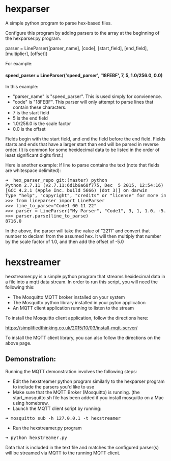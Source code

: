 # hexparser
A simple python program to parse hex-based files.

Configure this program by adding parsers to the array at the beginning of the hexparser.py program.

parser = LineParser([parser_name], [code], [start_field], [end_field], [multiplier], [offset])

For example:

#### speed_parser = LineParser('speed_parser', '18FEBF', 7, 5, 1.0/256.0, 0.0)

In this example:

  - "parser_name" is "speed_parser".  This is used simply for convienence.
  - "code" is "18FEBF".  This parser will only attempt to parse lines that contain these characters.
  - 7 is the start field
  - 5 is the end field
  - 1.0/256.0 is the scale factor
  - 0.0 is the offset

Fields begin with the start field, and end the field before the end field.  Fields starts and ends that have a larger
start than end will be parsed in reverse order.  (It is common for some hexidecimal data to be listed in the order of
least significant digits first.)

Here is another example:  If line to parse contains the text (note that fields are whitespace delimited):

<pre>➜  hex_parser_repo git:(master) python
Python 2.7.11 (v2.7.11:6d1b6a68f775, Dec  5 2015, 12:54:16)
[GCC 4.2.1 (Apple Inc. build 5666) (dot 3)] on darwin
Type "help", "copyright", "credits" or "license" for more information.
>>> from lineparser import LineParser
>>> line_to_parse="Code1 00 11 22"
>>> parser = LineParser("My Parser", "Code1", 3, 1, 1.0, -5.0)
>>> parser.parse(line_to_parse)
8716.0
</pre>

In the above, the parser will take the value of "2211" and convert that number to deciaml from the assumed hex.
It will then multiply that number by the scale factor of 1.0, and then add the offset of -5.0

# hexstreamer

hexstreamer.py is a simple python program that streams hexidecimal data in a file into a
mqtt data stream.  In order to run this script, you will need the following this:

- The Mosquitto MQTT broker installed on your system
- The Mosquitto python library installed in your pyton application
- An MQTT client application running to listen to the stream

To install the Mosquitto client application, follow the directions here:

https://simplifiedthinking.co.uk/2015/10/03/install-mqtt-server/

To install the MQTT client library, you can also follow the directions on the above page.

## Demonstration:

Running the MQTT demonstration involves the following steps:

- Edit the hexstreamer python program similarly to the hexparser program to include the parsers you'd like to use
- Make sure that the MQTT Broker (Mosquitto) is running.  (the start_mosquitto.sh file has been added if you install mosquitto on a Mac using homebrew.
- Launch the MQTT client script by running:
<pre>
➜ mosquitto_sub -h 127.0.0.1 -t hexstreamer
</pre>
- Run the hexstreamer.py program
<pre>
➜ python hexstreamer.py
</pre>
Data that is included in the text file and matches the configured parser(s) will be streamed via MQTT to the running MQTT client.



